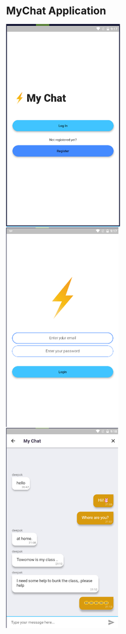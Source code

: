 # MyChat Application

![alt text](https://github.com/deepak252/ScreenShots/blob/master/My%20Chat/img1.png)
![alt text](https://github.com/deepak252/ScreenShots/blob/master/My%20Chat/img2.png)
![alt text](https://github.com/deepak252/ScreenShots/blob/master/My%20Chat/img3.png)


